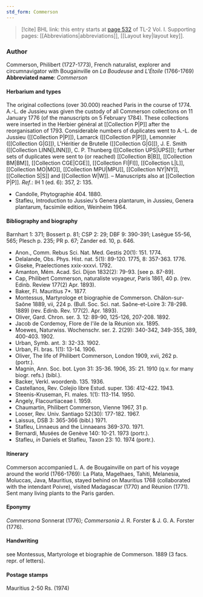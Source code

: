 ```yaml
---
std_form: Commerson
---
```


> [!cite] BHL link: this entry starts at [page 532](https://www.biodiversitylibrary.org/page/33120663) of TL-2 Vol. I.
> Supporting pages: [[Abbreviations|abbreviations]], [[Layout key|layout key]].

### Author

Commerson, Philibert (1727-1773), French naturalist, explorer and circumnavigator with Bougainville on *La Boudeuse* and *L'Étoile* (1766-1769) 
**Abbreviated name**: *Commerson*

#### Herbarium and types

The original collections (over 30.000) reached Paris in the course of 1774. A.-L. de Jussieu was given the custody of all Commerson collections on 11 January 1776 (of the manuscripts on 5 February 1784). These collections were inserted in the Herbier général at [[Collection P|P]] after the reorganisation of 1793. Considerable numbers of duplicates went to A.-L. de Jussieu ([[Collection P|P]]), Lamarck ([[Collection P|P]]), Lemonnier ([[Collection G|G]]), L'Héritier de Brutelle ([[Collection G|G]]), J. E. Smith ([[Collection LINN|LINN]]), C. P. Thunberg ([[Collection UPS|UPS]]); further sets of duplicates were sent to (or reached) [[Collection B|B]], [[Collection BM|BM]], [[Collection CGE|CGE]], [[Collection FI|FI]], [[Collection L|L]], [[Collection MO|MO]], [[Collection MPU|MPU]], [[Collection NY|NY]], [[Collection S|S]] and [[Collection W|W]]. – Manuscripts also at [[Collection P|P]].
*Ref*.: IH 1 (ed. 6): 357, 2: 135.
- Candolle, Phytographie 404. 1880.
- Stafleu, Introduction to Jussieu's Genera plantarum, in Jussieu, Genera plantarum, facsimile edition, Weinheim 1964.

#### Bibliography and biography

Barnhart 1: 371; Bossert p. 81; CSP 2: 29; DBF 9: 390-391; Lasègue 55-56, 565; Plesch p. 235; PR p. 67; Zander ed. 10, p. 646.
- Anon., Comm. Rebus Sci. Nat. Med. Gestis 20(1): 151. 1774.
- Delalande, Obs. Phys. Hist. nat. 5(1): 89-120. 1775, 8: 357-363. 1776.
- Giseke, Praelectiones xxix-xxxvi. 1792.
- Amanton, Mém. Acad. Sci. Dijon 1832(2): 79-93. \[see p. 87-89\].
- Cap, Philibert Commerson, naturaliste voyageur, Paris 1861, 40 p. (rev. Edinb. Review 177(2) Apr. 1893).
- Baker, Fl. Mauritius 7\*. 1877.
- Montessus, Martyrologe et biographie de Commerson. Châlon-sur-Saône 1889, vii, 224 p. (Bull. Soc. Sci. nat. Saône-et-Loire 3: 78-298. 1889) (rev. Edinb. Rev. 177(2). Apr. 1893).
- Oliver, Gard. Chron. ser. 3. 12: 89-90, 125-126, 207-208. 1892.
- Jacob de Cordemoy, Flore de l'ile de la Réunion xix. 1895.
- Moewes, Naturwiss. Wochenschr. ser. 2. 2(29): 340-342, 349-355, 389, 400-403. 1902.
- Urban, Symb. ant. 3: 32-33. 1902.
- Urban, Fl. bras. 1(1): 13-14. 1906.
- Oliver, The life of Philibert Commerson, London 1909, xvii, 262 p. (portr.).
- Magnin, Ann. Soc. bot. Lyon 31: 35-36. 1906, 35: 21. 1910 (q.v. for many biogr. refs.) (bibl.).
- Backer, Verkl. woordenb. 135. 1936.
- Castellanos, Rev. Colejio libre Estud. super. 136: 412-422. 1943.
- Steenis-Kruseman, Fl. males. 1(1): 113-114. 1950.
- Angely, Flacourtiaceae I. 1959.
- Chaumartin, Philibert Commerson, Vienne 1967, 31 p.
- Looser, Rev. Univ. Santiago 52(30): 177-182. 1967.
- Laissus, DSB 3: 365-366 (bibl.) 1971.
- Stafleu, Linnaeus and the Linnaeans 369-370. 1971.
- Bernardi, Musées de Genève 140: 10-21. 1973 (portr.).
- Stafleu, *in* Daniels et Stafleu, Taxon 23: 10. 1974 (portr.).

#### Itinerary

Commerson accompanied L. A. de Bougainville on part of his voyage around the world (1766-1769): La Plata, Magelhaes, Tahiti, Melanesia, Moluccas, Java, Mauritius, stayed behind on Mauritius 1768 (collaborated with the intendant Poivre), visited Madagascar (1770) and Réunion (1771). Sent many living plants to the Paris garden.

#### Eponymy

*Commersona* Sonnerat (1776); *Commersonia* J. R. Forster & J. G. A. Forster (1776).

#### Handwriting

see Montessus, Martyrologe et biographie de Commerson. 1889 (3 facs. repr. of letters).

#### Postage stamps

Mauritius 2-50 Rs. (1974)

